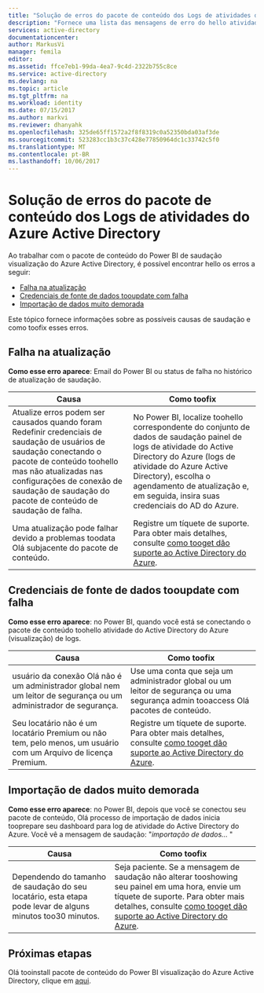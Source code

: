 ```yaml
---
title: "Solução de erros do pacote de conteúdo dos Logs de atividades do Azure Active Directory | Microsoft Docs"
description: "Fornece uma lista das mensagens de erro do hello atividade do Active Directory do Azure conteúdo pack e as etapas toofix-los."
services: active-directory
documentationcenter: 
author: MarkusVi
manager: femila
editor: 
ms.assetid: ffce7eb1-99da-4ea7-9c4d-2322b755c8ce
ms.service: active-directory
ms.devlang: na
ms.topic: article
ms.tgt_pltfrm: na
ms.workload: identity
ms.date: 07/15/2017
ms.author: markvi
ms.reviewer: dhanyahk
ms.openlocfilehash: 325de65ff1572a2f8f8319c0a52350bda03af3de
ms.sourcegitcommit: 523283cc1b3c37c428e77850964dc1c33742c5f0
ms.translationtype: MT
ms.contentlocale: pt-BR
ms.lasthandoff: 10/06/2017
---
```

# <a name="troubleshooting-azure-active-directory-activity-logs-content-pack-errors"></a>Solução de erros do pacote de conteúdo dos Logs de atividades do Azure Active Directory 


Ao trabalhar com o pacote de conteúdo do Power BI de saudação visualização do Azure Active Directory, é possível encontrar hello os erros a seguir: 

- [Falha na atualização](active-directory-reporting-troubleshoot-content-pack.md#refresh-failed) 
- [Credenciais de fonte de dados tooupdate com falha](active-directory-reporting-troubleshoot-content-pack.md#failed-to-update-data-source-credentials) 
- [Importação de dados muito demorada](active-directory-reporting-troubleshoot-content-pack.md#importing-of-data-is-taking-too-long) 
 
Este tópico fornece informações sobre as possíveis causas de saudação e como toofix esses erros.
 
## <a name="refresh-failed"></a>Falha na atualização 
 
**Como esse erro aparece**: Email do Power BI ou status de falha no histórico de atualização de saudação. 


| Causa | Como toofix |
| ---   | ---        |
| Atualize erros podem ser causados quando foram Redefinir credenciais de saudação de usuários de saudação conectando o pacote de conteúdo toohello mas não atualizadas nas configurações de conexão de saudação de saudação do pacote de conteúdo de saudação de falha. | No Power BI, localize toohello correspondente do conjunto de dados de saudação painel de logs de atividade do Active Directory do Azure (logs de atividade do Azure Active Directory), escolha o agendamento de atualização e, em seguida, insira suas credenciais do AD do Azure. |
| Uma atualização pode falhar devido a problemas toodata Olá subjacente do pacote de conteúdo. | Registre um tíquete de suporte. Para obter mais detalhes, consulte [como tooget dão suporte ao Active Directory do Azure](active-directory-troubleshooting-support-howto.md).|
 
 
## <a name="failed-tooupdate-data-source-credentials"></a>Credenciais de fonte de dados tooupdate com falha 
 
**Como esse erro aparece**: no Power BI, quando você está se conectando o pacote de conteúdo toohello atividade do Active Directory do Azure (visualização) de logs. 

| Causa | Como toofix |
| ---   | ---        |
| usuário da conexão Olá não é um administrador global nem um leitor de segurança ou um administrador de segurança. | Use uma conta que seja um administrador global ou um leitor de segurança ou uma segurança admin tooaccess Olá pacotes de conteúdo. |
| Seu locatário não é um locatário Premium ou não tem, pelo menos, um usuário com um Arquivo de licença Premium. | Registre um tíquete de suporte. Para obter mais detalhes, consulte [como tooget dão suporte ao Active Directory do Azure](active-directory-troubleshooting-support-howto.md).|
 

 

## <a name="importing-of-data-is-taking-too-long"></a>Importação de dados muito demorada 
 
**Como esse erro aparece**: no Power BI, depois que você se conectou seu pacote de conteúdo, Olá processo de importação de dados inicia tooprepare seu dashboard para log de atividade do Active Directory do Azure. Você vê a mensagem de saudação: "*importação de dados...* "  

| Causa | Como toofix |
| ---   | ---        |
| Dependendo do tamanho de saudação do seu locatário, esta etapa pode levar de alguns minutos too30 minutos. | Seja paciente. Se a mensagem de saudação não alterar tooshowing seu painel em uma hora, envie um tíquete de suporte. Para obter mais detalhes, consulte [como tooget dão suporte ao Active Directory do Azure](active-directory-troubleshooting-support-howto.md).|

## <a name="next-steps"></a>Próximas etapas

Olá tooinstall pacote de conteúdo do Power BI visualização do Azure Active Directory, clique em [aqui](https://powerbi.microsoft.com/en-us/blog/azure-active-directory-meets-power-bi/).



